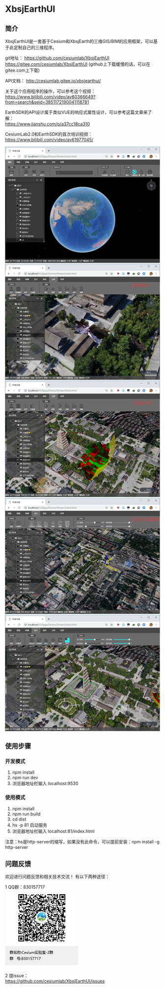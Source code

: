 # XbsjEarthUI

## 简介
XbsjEarthUI是一套基于Cesium和XbsjEarth的三维GIS/BIM的应用框架，可以基于此定制自己的三维程序。

git地址：
https://github.com/cesiumlab/XbsjEarthUI  
https://gitee.com/cesiumlab/XbsjEarthUI (github上下载缓慢的话，可以在gitee.com上下载)  

API文档：
http://cesiumlab.gitee.io/xbsjearthui/

关于这个应用程序的操作，可以参考这个视频：  
https://www.bilibili.com/video/av60366649?from=search&seid=3851172190041118781

EarthSDK的API设计属于类似VUE的响应式属性设计，可以参考这篇文章来了解：  
https://www.jianshu.com/p/a37cc18ca310

CesiumLab2.0和EarthSDK的首次培训视频：  
https://www.bilibili.com/video/av61977045/

![](./Tools/readme/start.png)
![](./Tools/readme/视频融合.png)
![](./Tools/readme/视域分析.png)
![](./Tools/readme/瓦片位置编辑.png)
![](./Tools/readme/压平.png)

## 使用步骤

### 开发模式

1. npm install
2. npm run dev 
3. 浏览器地址栏输入 localhost:9530

### 使用模式

1. npm install
2. npm run build
3. cd dist
4. hs -p 81 启动服务
5. 浏览器地址栏输入 localhost:81/index.html

注意：hs是http-server的缩写，如果没有此命令，可以提前安装：npm install -g http-server

## 问题反馈

欢迎进行问题反馈和相关技术交流！
有以下两种途径：  

1 QQ群：830157717  
![](./Tools/readme/qq.png)

2 提issue：  
https://github.com/cesiumlab/XbsjEarthUI/issues

